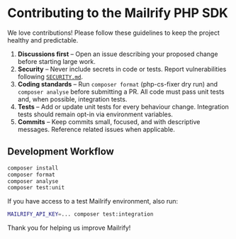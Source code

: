 # Contributing to the Mailrify PHP SDK

We love contributions! Please follow these guidelines to keep the project healthy and predictable.

1. **Discussions first** – Open an issue describing your proposed change before starting large work.
2. **Security** – Never include secrets in code or tests. Report vulnerabilities following [`SECURITY.md`](./SECURITY.md).
3. **Coding standards** – Run `composer format` (php-cs-fixer dry run) and `composer analyse` before submitting a PR. All code must pass unit tests and, when possible, integration tests.
4. **Tests** – Add or update unit tests for every behaviour change. Integration tests should remain opt-in via environment variables.
5. **Commits** – Keep commits small, focused, and with descriptive messages. Reference related issues when applicable.

## Development Workflow

```bash
composer install
composer format
composer analyse
composer test:unit
```

If you have access to a test Mailrify environment, also run:

```bash
MAILRIFY_API_KEY=... composer test:integration
```

Thank you for helping us improve Mailrify!
